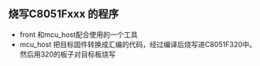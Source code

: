 烧写C8051Fxxx 的程序
--------------------
* front 和mcu_host配合使用的一个工具
* mcu_host 把目标固件转换成汇编的代码，经过编译后烧写进C8051F320中。然后用320的板子对目标板烧写